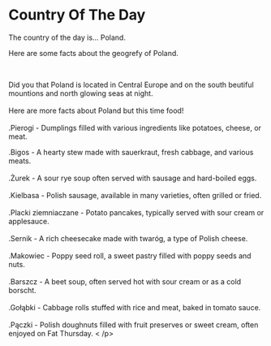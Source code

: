 <!DOCTYPE html>
<head>
  <!--This is the link connecting to the stylesheest-->
<link rel="stylesheet" href="mysheet.css">  
<head>
<body>
  <h1>
    Country Of The Day
  </h1>
    <p>
    The country of the day is... Poland.
    </p>
      <p>
    Here are some facts about the geogrefy of Poland.
      </p>
  <br>
<p>
      Did you that Poland is located in Central Europe and on the south beutiful mountions and north glowing seas at night.
        <br>
        <br>
      Here are more facts about Poland but this time food!  
  <br>
    <br>
.Pierogi - Dumplings filled with various ingredients like potatoes, cheese, or meat.
  
.Bigos - A hearty stew made with sauerkraut, fresh cabbage, and various meats.
<br>
<br>
.Żurek - A sour rye soup often served with sausage and hard-boiled eggs.
<br>
<br>
.Kielbasa - Polish sausage, available in many varieties, often grilled or fried.
<br>
<br>
.Placki ziemniaczane - Potato pancakes, typically served with sour cream or applesauce.
<br>
<br>
.Sernik - A rich cheesecake made with twaróg, a type of Polish cheese.
<br>
<br>
.Makowiec - Poppy seed roll, a sweet pastry filled with poppy seeds and nuts.
<br>
<br>
.Barszcz - A beet soup, often served hot with sour cream or as a cold borscht.
<br>
<br>
.Gołąbki - Cabbage rolls stuffed with rice and meat, baked in tomato sauce.
<br>
<br>
.Pączki - Polish doughnuts filled with fruit preserves or sweet cream, often enjoyed on Fat Thursday.
   < /p>
</body>
      
<body>
